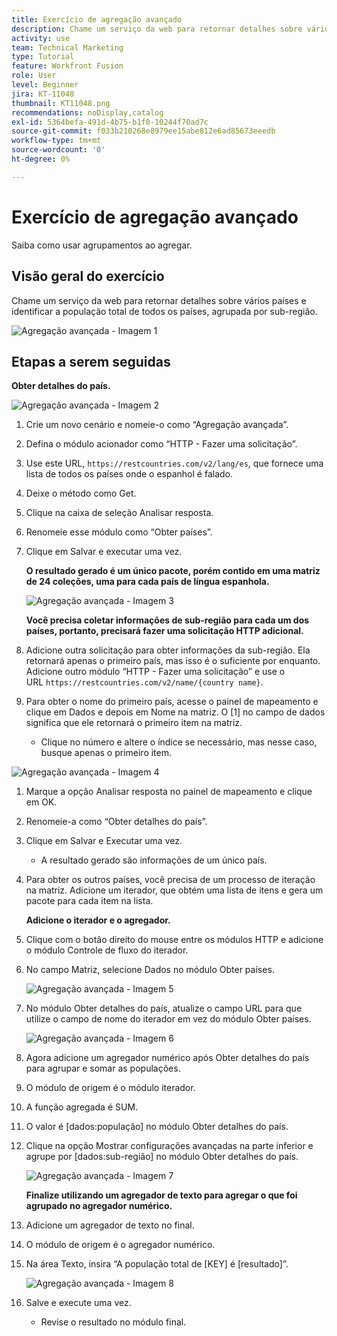 ```yaml
---
title: Exercício de agregação avançado
description: Chame um serviço da web para retornar detalhes sobre vários países e identificar a população, agrupada por sub-região.
activity: use
team: Technical Marketing
type: Tutorial
feature: Workfront Fusion
role: User
level: Beginner
jira: KT-11048
thumbnail: KT11048.png
recommendations: noDisplay,catalog
exl-id: 5364befa-491d-4b75-b1f0-10244f70ad7c
source-git-commit: f033b210268e8979ee15abe812e6ad85673eeedb
workflow-type: tm+mt
source-wordcount: '0'
ht-degree: 0%

---
```


# Exercício de agregação avançado

Saiba como usar agrupamentos ao agregar.

## Visão geral do exercício

Chame um serviço da web para retornar detalhes sobre vários países e identificar a população total de todos os países, agrupada por sub-região.

![Agregação avançada - Imagem 1](../12-exercises/assets/advanced-aggregation-walkthrough-1.png)

## Etapas a serem seguidas

**Obter detalhes do país.**

![Agregação avançada - Imagem 2](../12-exercises/assets/advanced-aggregation-walkthrough-2.png)

1. Crie um novo cenário e nomeie-o como “Agregação avançada”.
1. Defina o módulo acionador como “HTTP - Fazer uma solicitação”.
1. Use este URL, `https://restcountries.com/v2/lang/es`, que fornece uma lista de todos os países onde o espanhol é falado.
1. Deixe o método como Get.
1. Clique na caixa de seleção Analisar resposta.
1. Renomeie esse módulo como “Obter países”.
1. Clique em Salvar e executar uma vez.

   **O resultado gerado é um único pacote, porém contido em uma matriz de 24 coleções, uma para cada país de língua espanhola.**

   ![Agregação avançada - Imagem 3](../12-exercises/assets/advanced-aggregation-walkthrough-3.png)

   **Você precisa coletar informações de sub-região para cada um dos países, portanto, precisará fazer uma solicitação HTTP adicional.**

1. Adicione outra solicitação para obter informações da sub-região. Ela retornará apenas o primeiro país, mas isso é o suficiente por enquanto. Adicione outro módulo “HTTP - Fazer uma solicitação” e use o URL `https://restcountries.com/v2/name/{country name}`.
1. Para obter o nome do primeiro país, acesse o painel de mapeamento e clique em Dados e depois em Nome na matriz. O [1] no campo de dados significa que ele retornará o primeiro item na matriz.

   + Clique no número e altere o índice se necessário, mas nesse caso, busque apenas o primeiro item.

![Agregação avançada - Imagem 4](../12-exercises/assets/advanced-aggregation-walkthrough-4.png)

1. Marque a opção Analisar resposta no painel de mapeamento e clique em OK.
1. Renomeie-a como “Obter detalhes do país”.
1. Clique em Salvar e Executar uma vez.

   + A resultado gerado são informações de um único país.

1. Para obter os outros países, você precisa de um processo de iteração na matriz. Adicione um iterador, que obtém uma lista de itens e gera um pacote para cada item na lista.

   **Adicione o iterador e o agregador.**

1. Clique com o botão direito do mouse entre os módulos HTTP e adicione o módulo Controle de fluxo do iterador.
1. No campo Matriz, selecione Dados no módulo Obter países.

   ![Agregação avançada - Imagem 5](../12-exercises/assets/advanced-aggregation-walkthrough-5.png)

1. No módulo Obter detalhes do país, atualize o campo URL para que utilize o campo de nome do iterador em vez do módulo Obter países.

   ![Agregação avançada - Imagem 6](../12-exercises/assets/advanced-aggregation-walkthrough-6.png)

1. Agora adicione um agregador numérico após Obter detalhes do país para agrupar e somar as populações.
1. O módulo de origem é o módulo iterador.
1. A função agregada é SUM.
1. O valor é [dados:população] no módulo Obter detalhes do país.
1. Clique na opção Mostrar configurações avançadas na parte inferior e agrupe por [dados:sub-região] no módulo Obter detalhes do país.

   ![Agregação avançada - Imagem 7](../12-exercises/assets/advanced-aggregation-walkthrough-7.png)

   **Finalize utilizando um agregador de texto para agregar o que foi agrupado no agregador numérico.**

1. Adicione um agregador de texto no final.
1. O módulo de origem é o agregador numérico.
1. Na área Texto, insira “A população total de [KEY] é [resultado]”.

   ![Agregação avançada - Imagem 8](../12-exercises/assets/advanced-aggregation-walkthrough-8.png)

1. Salve e execute uma vez.

   + Revise o resultado no módulo final.
